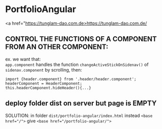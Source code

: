 # PortfolioAngular
<a href="https://tunglam-dao.com.de>https://tunglam-dao.com.de/</a>

## CONTROL THE FUNCTIONS OF A COMPONENT FROM AN OTHER COMPONENT:

 ex. we want that: <br>
 ``app.component`` handles the function ``changeActiveStickOnSidenav()`` of ``sidenav.component`` by scrolling, then:

````
import {header.component} from '.header/header.component';
headerComponent = HeaderComponent;
this.headerComponent.hideHeader(){...} 
````

## deploy folder dist on server but page is EMPTY
SOLUTION:
in folder ``dist/portfolio-angular/index.html``
instead ``<base href="/">``
give ``<base href="/portfolio-angular/">``